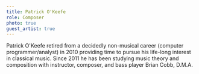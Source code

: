 ```yaml
---
title: Patrick O'Keefe
role: Composer
photo: true
guest_artist: true
---
```


Patrick O'Keefe retired from a decidedly non-musical career (computer programmer/analyst) in 2010 providing time to pursue his life-long interest in classical music. Since 2011 he has been studying music theory and composition with instructor, composer, and bass player Brian Cobb, D.M.A.